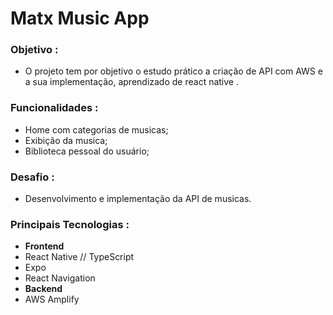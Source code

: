 # Matx Music App

### Objetivo :

- O projeto tem por objetivo o estudo prático a criação de API com AWS e a sua implementação, aprendizado de react native .

### Funcionalidades :

- Home com categorias de musicas;
- Exibição da musica;
- Biblioteca pessoal do usuário;

### Desafio :

- Desenvolvimento e implementação da API de musicas.

### Principais Tecnologias :

- <b>Frontend</b>
- React Native // TypeScript
- Expo
- React Navigation
- <b>Backend</b>
- AWS Amplify